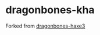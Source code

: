 dragonbones-kha
===============
Forked from [dragonbones-haxe3](https://github.com/SlavaRa/dragonbones-haxe3)
